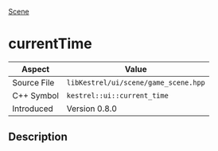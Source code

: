 [Scene](index.md)
# currentTime
| Aspect | Value |
| --- | --- |
| Source File | `libKestrel/ui/scene/game_scene.hpp` |
| C++ Symbol | `kestrel::ui::current_time` |
| Introduced | Version 0.8.0 |
## Description
